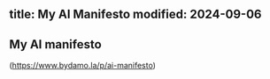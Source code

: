 title: My AI Manifesto
modified: 2024-09-06
---

## My AI manifesto

(https://www.bydamo.la/p/ai-manifesto)